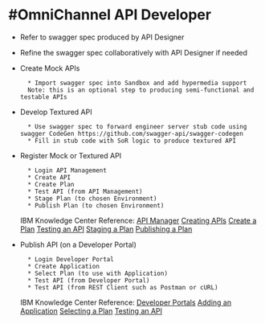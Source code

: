  #OmniChannel API Developer
=========================

* Refer to swagger spec produced by API Designer

* Refine the swagger spec collaboratively with API Designer if needed

* Create Mock APIs

		* Import swagger spec into Sandbox and add hypermedia support
		Note: this is an optional step to producing semi-functional and testable APIs

* Develop Textured API

		* Use swagger spec to forward engineer server stub code using swagger CodeGen https://github.com/swagger-api/swagger-codegen
		* Fill in stub code with SoR logic to produce textured API

* Register Mock or Textured API

		* Login API Management
		* Create API
		* Create Plan
		* Test API (from API Management)
		* Stage Plan (to chosen Environment)
		* Publish Plan (to chosen Environment)

	IBM Knowledge Center Reference:
[API Manager](http://www-01.ibm.com/support/knowledgecenter/SSWHYP_4.0.0/com.ibm.apimgmt.apionprem.doc/APIonPrem_gettingstarted.html)
[Creating APIs](http://www-01.ibm.com/support/knowledgecenter/SSWHYP_4.0.0/com.ibm.apimgmt.apionprem.doc/task_APIonPrem_createapi.html)
[Create a Plan](http://www-01.ibm.com/support/knowledgecenter/SSWHYP_4.0.0/com.ibm.apimgmt.apionprem.doc/create_plan.html)
[Testing an API](http://www-01.ibm.com/support/knowledgecenter/SSWHYP_4.0.0/com.ibm.apimgmt.apionprem.doc/task_APIonPrem_testing.html)
[Staging a Plan](http://www-01.ibm.com/support/knowledgecenter/SSWHYP_4.0.0/com.ibm.apimgmt.apionprem.doc/deploy_a_plan.html)
[Publishing a Plan](http://www-01.ibm.com/support/knowledgecenter/SSWHYP_4.0.0/com.ibm.apimgmt.apionprem.doc/publishing_a_plan.html)

* Publish API (on a Developer Portal)

		* Login Developer Portal
		* Create Application
		* Select Plan (to use with Application)
		* Test API (from Developer Portal)
		* Test API (from REST Client such as Postman or cURL)

	IBM Knowledge Center Reference:
[Developer Portals](http://www-01.ibm.com/support/knowledgecenter/SSWHYP_4.0.0/com.ibm.apimgmt.devportal.doc/capim_devportals.html)
[Adding an Application](http://www-01.ibm.com/support/knowledgecenter/SSWHYP_4.0.0/com.ibm.apimgmt.devportal.doc/task_devportal_registerapps.html)
[Selecting a Plan](http://www-01.ibm.com/support/knowledgecenter/SSWHYP_4.0.0/com.ibm.apimgmt.devportal.doc/task_devportal_selectplan.html)
[Testing an API](http://www-01.ibm.com/support/knowledgecenter/SSWHYP_4.0.0/com.ibm.apimgmt.devportal.doc/devportal_testtool.html)
